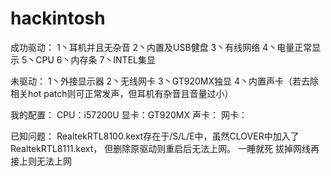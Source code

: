 # hackintosh
成功驱动：
  1丶耳机并且无杂音
  2丶内置及USB健盘
  3丶有线网络
  4丶电量正常显示
  5丶CPU
  6丶内存条
  7丶INTEL集显
  
未驱动：
  1丶外接显示器
  2丶无线网卡
  3丶GT920MX独显
  4丶内置声卡（若去除相关hot patch则可正常发声，但耳机有杂音且音量过小）
  
我的配置：
  CPU：i57200U
  显卡：GT920MX
  声卡：
  网卡：

已知问题：
  RealtekRTL8100.kext存在于/S/L/E中，虽然CLOVER中加入了RealtekRTL8111.kext， 但删除原驱动则重启后无法上网。
  一睡就死
  拔掉网线再接上则无法上网
